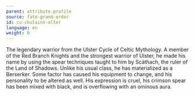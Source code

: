```yaml
---
parent: attribute.profile
source: fate-grand-order
id: cu-chulainn-alter
language: en
weight: 0
---
```


The legendary warrior from the Ulster Cycle of Celtic Mythology.
A member of the Red Branch Knights and the strongest warrior of Ulster, he made his name by using the spear techniques taught to him by Scáthach, the ruler of the Land of Shadows.
Unlike his usual class, he has materialized as a Berserker.
Some factor has caused his equipment to change, and his personality to be altered as well.
His expression is cruel, his crimson spear has been mixed with black, and is overflowing with an ominous aura.
